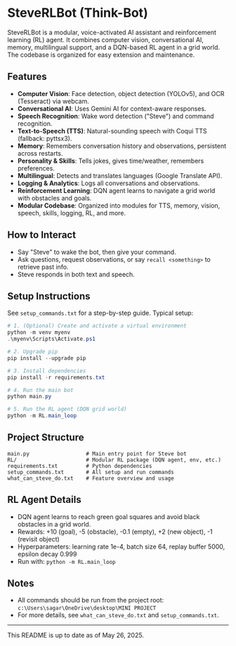 # SteveRLBot (Think-Bot)

SteveRLBot is a modular, voice-activated AI assistant and reinforcement learning (RL) agent. It combines computer vision, conversational AI, memory, multilingual support, and a DQN-based RL agent in a grid world. The codebase is organized for easy extension and maintenance.

## Features

- **Computer Vision**: Face detection, object detection (YOLOv5), and OCR (Tesseract) via webcam.
- **Conversational AI**: Uses Gemini AI for context-aware responses.
- **Speech Recognition**: Wake word detection ("Steve") and command recognition.
- **Text-to-Speech (TTS)**: Natural-sounding speech with Coqui TTS (fallback: pyttsx3).
- **Memory**: Remembers conversation history and observations, persistent across restarts.
- **Personality & Skills**: Tells jokes, gives time/weather, remembers preferences.
- **Multilingual**: Detects and translates languages (Google Translate API).
- **Logging & Analytics**: Logs all conversations and observations.
- **Reinforcement Learning**: DQN agent learns to navigate a grid world with obstacles and goals.
- **Modular Codebase**: Organized into modules for TTS, memory, vision, speech, skills, logging, RL, and more.

## How to Interact
- Say "Steve" to wake the bot, then give your command.
- Ask questions, request observations, or say `recall <something>` to retrieve past info.
- Steve responds in both text and speech.

## Setup Instructions

See `setup_commands.txt` for a step-by-step guide. Typical setup:

```powershell
# 1. (Optional) Create and activate a virtual environment
python -m venv myenv
.\myenv\Scripts\Activate.ps1

# 2. Upgrade pip
pip install --upgrade pip

# 3. Install dependencies
pip install -r requirements.txt

# 4. Run the main bot
python main.py

# 5. Run the RL agent (DQN grid world)
python -m RL.main_loop
```

## Project Structure

```
main.py                  # Main entry point for Steve bot
RL/                      # Modular RL package (DQN agent, env, etc.)
requirements.txt         # Python dependencies
setup_commands.txt       # All setup and run commands
what_can_steve_do.txt    # Feature overview and usage
```

## RL Agent Details
- DQN agent learns to reach green goal squares and avoid black obstacles in a grid world.
- Rewards: +10 (goal), -5 (obstacle), -0.1 (empty), +2 (new object), -1 (revisit object)
- Hyperparameters: learning rate 1e-4, batch size 64, replay buffer 5000, epsilon decay 0.999
- Run with: `python -m RL.main_loop`

## Notes
- All commands should be run from the project root: `c:\Users\sagar\OneDrive\desktop\MINI PROJECT`
- For more details, see `what_can_steve_do.txt` and `setup_commands.txt`.

---
This README is up to date as of May 26, 2025.


